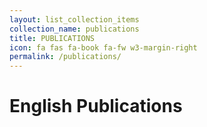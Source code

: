 ```yaml
---
layout: list_collection_items
collection_name: publications
title: PUBLICATIONS
icon: fa fas fa-book fa-fw w3-margin-right
permalink: /publications/
---
```


# English Publications

